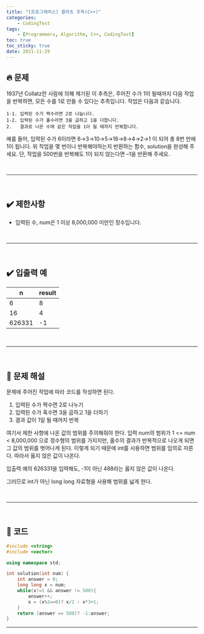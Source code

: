 ```yaml
---
title: "[프로그래머스] 콜라츠 추측(C++)"
categories: 
    - CodingTest
tags:
    - [Programmers, Algorithm, C++, CodingTest]
toc: true
toc_sticky: true
date: 2021-11-29
---
```


## 🔥 문제
1937년 Collatz란 사람에 의해 제기된 이 추측은, 주어진 수가 1이 될때까지 다음 작업을 반복하면, 모든 수를 1로 만들 수 있다는 추측입니다. 작업은 다음과 같습니다.

`1-1. 입력된 수가 짝수라면 2로 나눕니다.` <br>
`1-2. 입력된 수가 홀수라면 3을 곱하고 1을 더합니다.`<br>
`2.   결과로 나온 수에 같은 작업을 1이 될 때까지 반복합니다.`

예를 들어, 입력된 수가 6이라면 6→3→10→5→16→8→4→2→1 이 되어 총 8번 만에 1이 됩니다. 위 작업을 몇 번이나 반복해야하는지 반환하는 함수, solution을 완성해 주세요. 단, 작업을 500번을 반복해도 1이 되지 않는다면 –1을 반환해 주세요.

<br>

---
<br>

## ✔️ 제한사항
- 입력된 수, num은 1 이상 8,000,000 미만인 정수입니다.

<br>

---
<br>

## ✔️ 입출력 예
|n|result|
|---|---|
|6|8|
|16|4|
|626331|-1|

<br>

---
<br>

## 🤔 문제 해설

문제에 주어진 작업에 따라 코드를 작성하면 된다.
1. 입력된 수가 짝수면 2로 나누기
2. 입력된 수가 혹수면 3을 곱하고 1을 더하기
3. 결과 값이 1일 될 때까지 반복

여기서 제한 사항에 나온 값의 범위를 주의해줘야 한다.
입력 num의 범위가 1 <= num < 8,000,000 으로 정수형의 범위를 가지지만, 홀수의 결과가 반복적으로 나오게 되면 그 값의 범위를 벗어나게 된다. 이렇게 되기 때문에 int를 사용하면 범위를 임의로 자른다. 따라서 옳지 않은 값이 나온다.

입출력 예의 626331을 입력해도, -1이 아닌 488라는 옳지 않은 값이 나온다. 

그러므로 int가 아닌 long long 자료형을 사용해 범위를 넓게 한다.


<br>

---
<br>

## 👻 코드

```cpp
#include <string>
#include <vector>

using namespace std;

int solution(int num) {
    int answer = 0;
    long long x = num;
    while(x!=1 && answer != 500){
        answer++;
        x = (x%2==0)? x/2 : x*3+1;
    }
    return (answer == 500)? -1:answer;
}
```

---

<br>
<br>